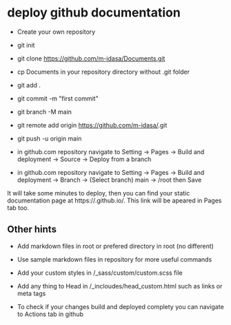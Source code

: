 
# deploy github documentation

- Create your own repository

- git init

- git clone https://github.com/m-idasa/Documents.git

- cp Documents in your repository directory without .git folder

- git add .

- git commit -m "first commit"

- git branch -M main

- git remote add origin https://github.com/m-idasa/<your-repository>.git

- git push -u origin main

- in github.com repository navigate to Setting -> Pages -> Build and deployment -> Source -> Deploy from a branch

- in github.com repository navigate to Setting -> Pages -> Build and deployment -> Branch -> (Select branch) main -> /root  then Save

It will take some minutes to deploy, then you can find your static documentation page at https://<username>.github.io/<your-repository>. This link will be apeared in Pages tab too.

## Other hints

- Add markdown files in root or prefered directory in root (no different)

- Use sample markdown files in repository for more useful commands

- Add your custom styles in /_sass/custom/custom.scss file

- Add any thing to Head in /_incloudes/head_custom.html such as links or meta tags

- To check if your changes build and deployed complety you can navigate to Actions tab in github 





